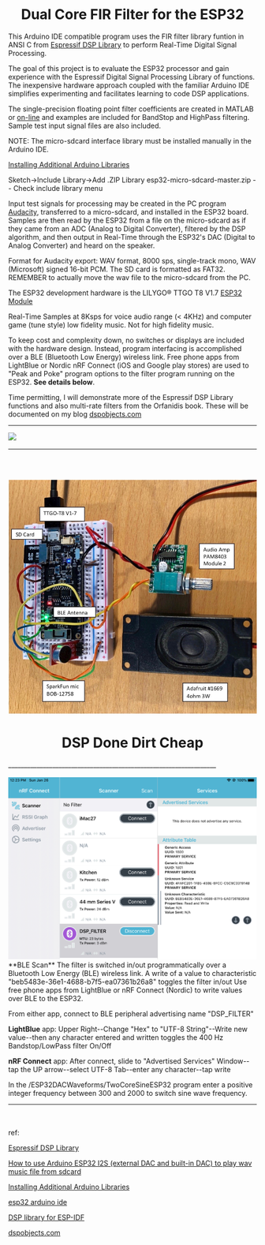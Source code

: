 <H1 align="center"> Dual Core FIR Filter for the ESP32 </H1> 

This Arduino IDE compatible program uses the FIR filter library funtion in ANSI C from [Espressif DSP Library](https://docs.espressif.com/projects/esp-dsp/en/latest/esp-dsp-library.html#espressif-dsp-library) to perform Real-Time Digital Signal Processing.

The goal of this project is to evaluate the ESP32 processor and gain experience with the Espressif Digital Signal Processing Library of functions.  
The inexpensive hardware approach coupled with the familiar Arduino IDE simplifies experimenting and facilitates learning to code DSP applications.



The single-precision floating point filter coefficients are created in MATLAB or [on-line](http://t-filter.engineerjs.com) and examples are included for BandStop and HighPass filtering. 
Sample test input signal files are also included.


   NOTE: The micro-sdcard interface library must be installed manually in the Arduino IDE.

   [Installing Additional Arduino Libraries](https://www.arduino.cc/en/guide/libraries)

   Sketch->Include Library->Add .ZIP Library esp32-micro-sdcard-master.zip -- Check include library menu
   
Input test signals for processing may be created in the PC program [Audacity](https://www.audacityteam.org), transferred to a micro-sdcard, and installed in the ESP32 board. 
Samples are then read by the ESP32 from a file on the micro-sdcard as if they came from an ADC (Analog to Digital Converter), 
filtered by the DSP algorithm, and then output in Real-Time through the ESP32's DAC (Digital to Analog Converter) and heard on the speaker. 

Format for Audacity export: WAV format, 
8000 sps, single-track mono, WAV (Microsoft) signed 16-bit PCM. The SD card is formatted as FAT32.
REMEMBER to actually move the wav file to the micro-sdcard from the PC.

The ESP32 development hardware is the LILYGO® TTGO T8 V1.7 [ESP32 Module](https://www.tindie.com/products/ttgo/lilygor-ttgo-t8-v17-esp32-module/) 

Real-Time Samples at 8Ksps for voice audio range (< 4KHz) and computer game (tune style) low fidelity music. Not for high fidelity music.

To keep cost and complexity down, no switches or displays are included with the hardware design. Instead, program interfacing is accomplished over a BLE (Bluetooth Low Energy) wireless link.
Free phone apps from LightBlue or Nordic nRF Connect (iOS and Google play stores) are used to "Peak and Poke" program options to the filter program running on the ESP32. **See details below**.

Time permitting, I will demonstrate more of the Espressif DSP Library functions and also multi-rate filters from the Orfanidis book. These will be documented on my blog [dspobjects.com](https://www.dspobjects.com)

__________________________________________________________________


<img src="/images/ESP32_FIR.PNG"/>



__________________________________________________________________
<br/><br/>



<img src="RealTimeAudioProcessor.png"/>

<H1 align="center"> DSP Done Dirt Cheap </H1> 
__________________________________________________________________
<br/><br/>


<img src="BLEScan.PNG"/>
**BLE Scan**
The filter is switched in/out programmatically over a
Bluetooth Low Energy (BLE) wireless link. 
A write of a value to characteristic 
"beb5483e-36e1-4688-b7f5-ea07361b26a8" toggles the filter in/out
Use free phone apps from LightBlue or nRF Connect (Nordic) to
write values over BLE to the ESP32.

From either app, connect to BLE peripheral advertising name "DSP_FILTER"


**LightBlue** app: Upper Right--Change "Hex" to "UTF-8 String"--Write new value--then any character entered and written toggles the 400 Hz Bandstop/LowPass filter On/Off

**nRF Connect** app: After connect, slide to "Advertised Services" Window--tap the UP arrow--select UTF-8 Tab--enter any character--tap write

In the /ESP32DACWaveforms/TwoCoreSineESP32 program enter a positive integer frequency between 300 and 2000 to switch sine wave frequency. 




__________________________________________________________________
<br/><br/>
ref:

[Espressif DSP Library](https://docs.espressif.com/projects/esp-dsp/en/latest/esp-dsp-library.html#espressif-dsp-library)

[How to use Arduino ESP32 I2S (external DAC and built-in DAC) to play wav music file from sdcard](http://www.iotsharing.com/2017/07/how-to-use-arduino-esp32-i2s-to-play-wav-music-from-sdcard.html)

[Installing Additional Arduino Libraries](https://www.arduino.cc/en/guide/libraries)

[esp32 arduino ide](https://github.com/espressif/arduino-esp32)

[DSP library for ESP-IDF](https://github.com/espressif/esp-dsp)


[dspobjects.com](https://www.dspobjects.com)
